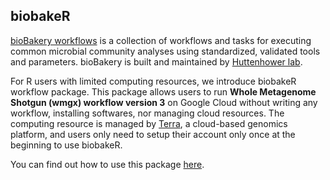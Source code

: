 ## biobakeR

[bioBakery workflows](https://github.com/biobakery/biobakery_workflows) is a collection
of workflows and tasks for executing common microbial community analyses using standardized,
validated tools and parameters. bioBakery is built and maintained by [Huttenhower lab](http://huttenhower.sph.harvard.edu/).

For R users with limited computing resources, we introduce biobakeR workflow package. 
This package allows users to run **Whole Metagenome Shotgun (wmgx) workflow version 3** 
on Google Cloud without writing any workflow, installing softwares, nor managing cloud 
resources. The computing resource is managed by [Terra](https://app.terra.bio/#),
a cloud-based genomics platform, and users only need to setup their account only
once at the beginning to use biobakeR.

You can find out how to use this package [here](https://rpubs.com/shbrief/RunTerrraWorkflow_bioBakery). 

